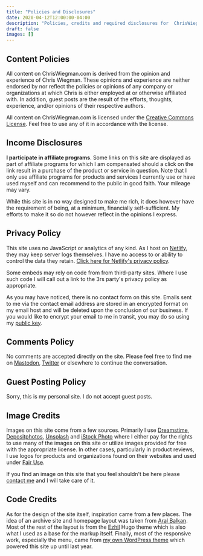 ```yaml
---
title: "Policies and Disclosures"
date: 2020-04-12T12:00:00-04:00
description: "Policies, credits and required disclosures for  ChrisWiegman.com."
draft: false
images: []
---
```


## Content Policies

All content on ChrisWiegman.com is derived from the opinion and experience of Chris Wiegman. These opinions and experience are neither endorsed by nor reflect the policies or opinions of any company or organizations at which Chris is either employed at or otherwise affiliated with. In addition, guest posts are the result of the efforts, thoughts, experience, and/or opinions of their respective authors.

All content on ChrisWiegman.com is licensed under the [Creative Commons License](https://creativecommons.org/licenses/by-sa/4.0/ "Attribution-ShareAlike 4.0 International CC BY-SA 4.0 license"). Feel free to use any of it in accordance with the license.

## Income Disclosures

__I participate in affiliate programs__. Some links on this site are displayed as part of affiliate programs for which I am compensated should a click on the link result in a purchase of the product or service in question. Note that I only use affiliate programs for products and services I currently use or have used myself and can recommend to the public in good faith. Your mileage may vary.

While this site is in no way designed to make me rich, it does however have the requirement of being, at a minimum, financially self-sufficient. My efforts to make it so do not however reflect in the opinions I express.

## Privacy Policy

This site uses no JavaScript or analytics of any kind. As I host on [Netlify](https://www.netlify.com/), they may keep server logs themselves. I have no access to or ability to control the data they retain. [Click here for Netlify's privacy policy](https://www.netlify.com/privacy/).

Some embeds may rely on code from from third-party sites. Where I use such code I will call out a link to the 3rs party's privacy policy as appropriate.

As you may have noticed, there is no contact form on this site. Emails sent to me via the contact email address are stored in an encrypted format on my email host and will be deleted upon the conclusion of our business. If you would like to encrypt your email to me in transit, you may do so using my [public key](http://wieg.co/pgp "Chris Wiegman's public GPG key").

## Comments Policy

No comments are accepted directly on the site. Please feel free to find me on [Mastodon](https://mastodon.chriswiegman.com/@chris "Chis Wiegman on Mastodon"), [Twitter](https://twitter.com/ChrisWiegman "Chris Wiegman on Twitter") or elsewhere to continue the conversation.

## Guest Posting Policy

Sorry, this is my personal site. I do not accept guest posts.

## Image Credits

Images on this site come from a few sources. Primarily I use [Dreamstime](http://www.dreamstime.com/ "Dreamstime photos"), [Depositphotos](http://depositphotos.com/ "Depositphotos"), [Unsplash](https://unsplash.com/ "Unsplash free photos") and [iStock Photo](http://www.istockphoto.com/ "iStock Photo") where I either pay for the rights to use many of the images on this site or utilize images provided for free with the appropriate license. In other cases, particularly in product reviews, I use logos for products and organizations found on their websites and used under [Fair Use](https://en.wikipedia.org/wiki/Fair_use "Wikipedia primer on fair use").

If you find an image on this site that you feel shouldn't be here please [contact me](mailto:contact@chriswiegman.com "Email Chris Wiegman") and I will take care of it.

## Code Credits

As for the design of the site itself, inspiration came from a few places. The idea of an archive site and homepage layout was taken from [Aral Balkan](https://ar.al "Aral Balkan"). Most of the rest of the layout is from the [Ezhil](https://github.com/vividvilla/ezhil "Ezhil Hugo theme") Hugo theme which is also what I used as a base for the markup itself. Finally, most of the responsive work, especially the menu, came from [my own WordPress theme](https://gitea.chriswiegman.com/chriswiegman/chriswiegman-theme "the old ChrisWiegman.com WordPress theme") which powered this site up until last year.
